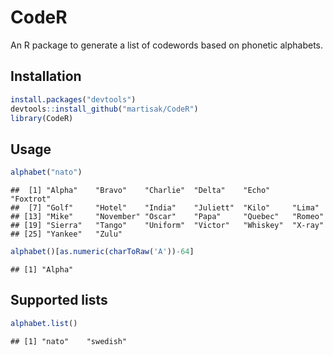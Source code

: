 # CodeR

An R package to generate a list of codewords based on phonetic alphabets.

## Installation


```r
install.packages("devtools")
devtools::install_github("martisak/CodeR")
library(CodeR)
```

## Usage


```r
alphabet("nato")
```

```
##  [1] "Alpha"    "Bravo"    "Charlie"  "Delta"    "Echo"     "Foxtrot" 
##  [7] "Golf"     "Hotel"    "India"    "Juliett"  "Kilo"     "Lima"    
## [13] "Mike"     "November" "Oscar"    "Papa"     "Quebec"   "Romeo"   
## [19] "Sierra"   "Tango"    "Uniform"  "Victor"   "Whiskey"  "X-ray"   
## [25] "Yankee"   "Zulu"
```

```r
alphabet()[as.numeric(charToRaw('A'))-64]
```

```
## [1] "Alpha"
```

## Supported lists


```r
alphabet.list()
```

```
## [1] "nato"    "swedish"
```


